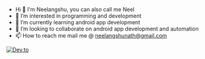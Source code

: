 - Hi 👋 I'm Neelangshu, you can also call me Neel
- 👀 I’m interested in programming and development 
- 🌱 I’m currently learning android app development 
- 💞️ I’m looking to collaborate on android app development and automation
- 📫 How to reach me mail me @ neelangshunath@gmail.com

[![Dev.to](https://github-readme-stats.vercel.app/api/pin/?username=thepracticaldev&repo=dev.to)](https://github.com/thepracticaldev/dev.to)
<!---
neelangshu007/neelangshu007 is a ✨ special ✨ repository because its `README.md` (this file) appears on your GitHub profile.
You can click the Preview link to take a look at your changes.
--->

